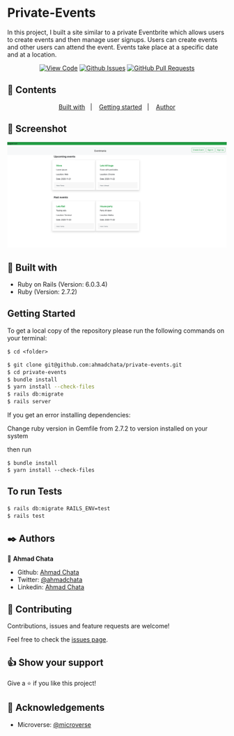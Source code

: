 # Private-Events

In this project, I built a site similar to a private Eventbrite which allows users to create events and then manage user signups. Users can create events and other users can attend the event. Events take place at a specific date and at a location.


<div align="center">

[![View Code](https://img.shields.io/badge/View%20-Code-green)](https://github.com/ahmadchata/private-events)
[![Github Issues](https://img.shields.io/badge/GitHub-Issues-orange)](https://github.com/ahmadchata/private-events/issues)
[![GitHub Pull Requests](https://img.shields.io/badge/GitHub-Pull%20Requests-blue)](https://github.com/ahmadchata/private-events/pulls)

</div>

## 📝 Contents

<p align="center">
<a href="#with">Built with</a>&nbsp;&nbsp;&nbsp;|&nbsp;&nbsp;&nbsp;
<a href="#gs">Getting started</a>&nbsp;&nbsp;&nbsp;|&nbsp;&nbsp;&nbsp;
<a href="#author">Author</a>
</p>

## 📸 Screenshot

![screenshot](./app/assets/images/screen.png)

## 🔧 Built with<a name = "with"></a>

- Ruby on Rails (Version: 6.0.3.4)
- Ruby (Version: 2.7.2)


## Getting Started <a name = "gs"></a>

To get a local copy of the repository please run the following commands on your terminal:

```
$ cd <folder>
```

~~~bash
$ git clone git@github.com:ahmadchata/private-events.git
$ cd private-events
$ bundle install
$ yarn install --check-files
$ rails db:migrate
$ rails server
~~~

If you get an error installing dependencies:

Change ruby version in Gemfile from 2.7.2 to version installed on your system

then run

```
$ bundle install
$ yarn install --check-files
```

## To run Tests

~~~bash
$ rails db:migrate RAILS_ENV=test
$ rails test
~~~


## ✒️  Authors <a name = "author"></a>


👤 **Ahmad Chata**

- Github: [Ahmad Chata](https://github.com/ahmadchata)
- Twitter: [@ahmadchata](https://twitter.com/ahmadchata)
- Linkedin: [Ahmad Chata](https://www.linkedin.com/in/ahmadchata/)



## 🤝 Contributing

Contributions, issues and feature requests are welcome!

Feel free to check the [issues page](https://github.com/ahmadchata/private-events/issues).


## 👍 Show your support

Give a ⭐️ if you like this project!

## :clap: Acknowledgements

- Microverse: [@microverse](https://www.microverse.org/)
